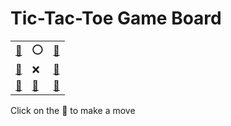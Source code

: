 # Tic-Tac-Toe Game Board
|   |   |   |
|---|---|---|
|[🔎](OOXEXEEEE.md) |⭕ |[🔎](XOOEXEEEE.md) |
|[🔎](XOEOXEEEE.md) |❌ |[🔎](XOEEXOEEE.md) |
|[🔎](EOXEXEOEE.md) |[🔎](XOEEXEEOE.md) |[🔎](XOEEXEEEO.md) |

Click on the 🔎 to make a move